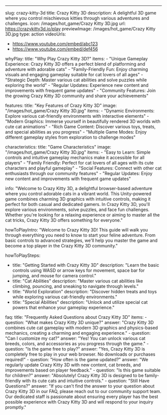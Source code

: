 ---
slug: crazy-kitty-3d
title: Crazy Kitty 3D
description: A delightful 3D game where you control mischievous kitties through various adventures and challenges.
icon: /images/hot_game/Crazy Kitty 3D.jpg
url: https://crazykitty3d.io/play
previewImage: /images/hot_game/Crazy Kitty 3D.jpg
type: action
videoUrls:
  - https://www.youtube.com/embed/abc123
  - https://www.youtube.com/embed/def456

whyPlay:
  title: "Why Play Crazy Kitty 3D?"
  items:
    - "Unique Gameplay Experience: Crazy Kitty 3D offers a perfect blend of platforming and adventure with adorable cats"
    - "Family-Friendly Fun: Enjoy charming visuals and engaging gameplay suitable for cat lovers of all ages"
    - "Strategic Depth: Master various cat abilities and solve puzzles while exploring the world"
    - "Regular Updates: Experience new content and improvements with frequent game updates"
    - "Community Features: Join the growing Crazy Kitty 3D community and share your achievements"

features:
  title: "Key Features of Crazy Kitty 3D"
  image: "/images/hot_game/Crazy Kitty 3D.jpg"
  items:
    - "Dynamic Environments: Explore various cat-friendly environments with interactive elements"
    - "Modern Graphics: Immerse yourself in beautifully rendered 3D worlds with cute cat animations"
    - "Rich Game Content: Discover various toys, treats, and special abilities as you progress"
    - "Multiple Game Modes: Enjoy different gameplay styles from exploration to challenge modes"

characteristics:
  title: "Game Characteristics"
  image: "/images/hot_game/Crazy Kitty 3D.jpg"
  items:
    - "Easy to Learn: Simple controls and intuitive gameplay mechanics make it accessible for all players"
    - "Family Friendly: Perfect for cat lovers of all ages with its cute characters and playful gameplay"
    - "Social Features: Connect with other cat enthusiasts through our community features"
    - "Regular Updates: Enjoy new content and improvements with frequent game updates"

info: "Welcome to Crazy Kitty 3D, a delightful browser-based adventure where you control adorable cats in a vibrant world. This Unity-powered game combines charming 3D graphics with intuitive controls, making it perfect for both casual and dedicated gamers. In Crazy Kitty 3D, you'll explore various environments, solve puzzles, and face fun challenges. Whether you're looking for a relaxing experience or aiming to master all the cat tricks, Crazy Kitty 3D offers something for everyone."

howToPlayIntro: "Welcome to Crazy Kitty 3D! This guide will walk you through everything you need to know to start your feline adventure. From basic controls to advanced strategies, we'll help you master the game and become a top player in the Crazy Kitty 3D community."

howToPlaySteps:
  - title: "Getting Started with Crazy Kitty 3D"
    description: "Learn the basic controls using WASD or arrow keys for movement, space bar for jumping, and mouse for camera control."
  - title: "Cat Abilities"
    description: "Master various cat abilities like climbing, pouncing, and sneaking to navigate through levels."
  - title: "World Exploration"
    description: "Discover hidden treats and toys while exploring various cat-friendly environments."
  - title: "Special Abilities"
    description: "Unlock and utilize special cat powers that enhance your gameplay experience."

faq:
  title: "Frequently Asked Questions about Crazy Kitty 3D"
  items:
    - question: "What makes Crazy Kitty 3D unique?"
      answer: "Crazy Kitty 3D combines cute cat gameplay with modern 3D graphics and physics-based mechanics, creating a charming and engaging experience."
    - question: "Can I customize my cat?"
      answer: "Yes! You can unlock various cat breeds, colors, and accessories as you progress through the game."
    - question: "Is the game free to play?"
      answer: "Yes, Crazy Kitty 3D is completely free to play in your web browser. No downloads or purchases required!"
    - question: "How often is the game updated?"
      answer: "We regularly update Crazy Kitty 3D with new content, cat breeds, and improvements based on player feedback."
    - question: "Is this game suitable for children?"
      answer: "Absolutely! Crazy Kitty 3D is designed to be family-friendly with its cute cats and intuitive controls."
    - question: "Still Have Questions?"
      answer: "If you can't find the answer to your question about Crazy Kitty 3D in our FAQ, please reach out to our community support team. Our dedicated staff is passionate about ensuring every player has the best possible experience with Crazy Kitty 3D and will respond to your inquiry promptly." 